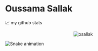 # Oussama Sallak
📈 my github stats

<p align="center"> <img src="https://github-readme-stats.vercel.app/api?username=osallak&show_icons=true&theme=gotham" alt="osallak" />
 
![Snake animation](https://github.com/osallak/preethamb97/blob/output/github-contribution-grid-snake.svg)
